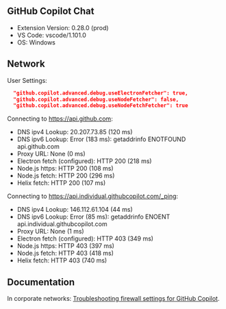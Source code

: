 ## GitHub Copilot Chat

- Extension Version: 0.28.0 (prod)
- VS Code: vscode/1.101.0
- OS: Windows

## Network

User Settings:
```json
  "github.copilot.advanced.debug.useElectronFetcher": true,
  "github.copilot.advanced.debug.useNodeFetcher": false,
  "github.copilot.advanced.debug.useNodeFetchFetcher": true
```

Connecting to https://api.github.com:
- DNS ipv4 Lookup: 20.207.73.85 (120 ms)
- DNS ipv6 Lookup: Error (183 ms): getaddrinfo ENOTFOUND api.github.com
- Proxy URL: None (0 ms)
- Electron fetch (configured): HTTP 200 (218 ms)
- Node.js https: HTTP 200 (108 ms)
- Node.js fetch: HTTP 200 (296 ms)
- Helix fetch: HTTP 200 (107 ms)

Connecting to https://api.individual.githubcopilot.com/_ping:
- DNS ipv4 Lookup: 146.112.61.104 (44 ms)
- DNS ipv6 Lookup: Error (85 ms): getaddrinfo ENOENT api.individual.githubcopilot.com
- Proxy URL: None (1 ms)
- Electron fetch (configured): HTTP 403 (349 ms)
- Node.js https: HTTP 403 (397 ms)
- Node.js fetch: HTTP 403 (418 ms)
- Helix fetch: HTTP 403 (740 ms)

## Documentation

In corporate networks: [Troubleshooting firewall settings for GitHub Copilot](https://docs.github.com/en/copilot/troubleshooting-github-copilot/troubleshooting-firewall-settings-for-github-copilot).